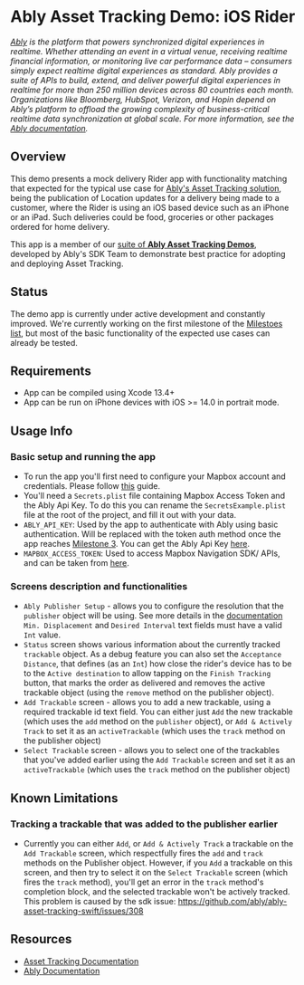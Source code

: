 # Ably Asset Tracking Demo: iOS Rider

_[Ably](https://ably.com) is the platform that powers synchronized digital experiences in realtime. Whether attending an event in a virtual venue, receiving realtime financial information, or monitoring live car performance data – consumers simply expect realtime digital experiences as standard. Ably provides a suite of APIs to build, extend, and deliver powerful digital experiences in realtime for more than 250 million devices across 80 countries each month. Organizations like Bloomberg, HubSpot, Verizon, and Hopin depend on Ably’s platform to offload the growing complexity of business-critical realtime data synchronization at global scale. For more information, see the [Ably documentation](https://ably.com/documentation)._

## Overview

This demo presents a mock delivery Rider app with functionality matching that expected for the typical use case for
[Ably's Asset Tracking solution](https://ably.com/solutions/asset-tracking),
being the publication of Location updates for a delivery being made to a customer,
where the Rider is using an iOS based device such as an iPhone or an iPad.
Such deliveries could be food, groceries or other packages ordered for home delivery.

This app is a member of our
[suite of **Ably Asset Tracking Demos**](https://github.com/ably/asset-tracking-demos),
developed by Ably's SDK Team to demonstrate best practice for adopting and deploying Asset Tracking.

## Status
The demo app is currently under active development and constantly improved. We're currently working on the first milestone of the [Milestoes list](https://github.com/ably/asset-tracking-demos/blob/main/app-requirements.md), but most of the basic functionality of the expected use cases can already be tested.

## Requirements
- App can be compiled using Xcode 13.4+
- App can be run on iPhone devices with iOS >= 14.0 in portrait mode.

## Usage Info

### Basic setup and running the app
- To run the app you'll first need to configure your Mapbox account and credentials. Please follow [this](https://docs.mapbox.com/ios/search/guides/install/#configure-credentials) guide.
- You'll need a `Secrets.plist` file containing Mapbox Access Token and the Ably Api Key. To do this you can rename the `SecretsExample.plist` file at the root of the project, and fill it out with your data.
- `ABLY_API_KEY`: Used by the app to authenticate with Ably using basic authentication. Will be replaced with the token auth method once the app reaches [Milestone 3](https://github.com/ably/asset-tracking-demos/blob/main/app-requirements.md#milestone-3-enhanced). You can get the Ably Api Key [here](https://ably.com/accounts).
- `MAPBOX_ACCESS_TOKEN`: Used to access Mapbox Navigation SDK/ APIs, and can be taken from [here](https://account.mapbox.com/).

### Screens description and functionalities
- `Ably Publisher Setup` - allows you to configure the resolution that the `publisher` object will be using. See more details in the [documentation](https://ably.com/docs/asset-tracking#resolution)
`Min. Displacement` and `Desired Interval` text fields must have a valid `Int` value. 
- `Status` screen shows various information about the currently tracked `trackable` object. As a debug feature you can also set the `Acceptance Distance`, that defines (as an `Int`) how close the rider's device has to be to the `Active destination` to allow tapping on the `Finish Tracking` button, that marks the order as delivered and removes the active trackable object (using the `remove` method on the publisher object).
- `Add Trackable` screen - allows you to add a new trackable, using a required trackable id text field. You can either just `Add` the new trackable (which uses the `add` method on the `publisher` object), or `Add & Actively Track` to set it as an `activeTrackable` (which uses the `track` method on the publisher object)
- `Select Trackable` screen - allows you to select one of the trackables that you've added earlier using the `Add Trackable` screen and set it as an `activeTrackable` (which uses the `track` method on the publisher object)
 
## Known Limitations

### Tracking a trackable that was added to the publisher earlier
- Currently you can either `Add`, or `Add & Actively Track` a trackable on the `Add Trackable` screen, which respectfully fires the  `add` and `track` methods on the Publisher object. However, if you `Add` a trackable on this screen, and then try to select it on the `Select Trackable` screen (which fires the `track` method), you'll get an error in the `track` method's completion block, and the selected trackable won't be  actively tracked. This problem is caused by the sdk issue: https://github.com/ably/ably-asset-tracking-swift/issues/308

## Resources
- [Asset Tracking Documentation](https://ably.com/docs/asset-tracking)
- [Ably Documentation](https://ably.com/docs)
